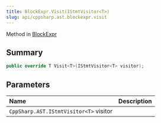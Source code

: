 ```yaml
---
title: BlockExpr.Visit(IStmtVisitor<T>)
slug: api/cppsharp.ast.blockexpr.visit
---
```

Method in [BlockExpr](/api/cppsharp/ast/blockexpr)

## Summary



```csharp
public override T Visit<T>(IStmtVisitor<T> visitor);
```

## Parameters

|Name|Description|
|:---|:---|
|`CppSharp.AST.IStmtVisitor<T>` visitor||

